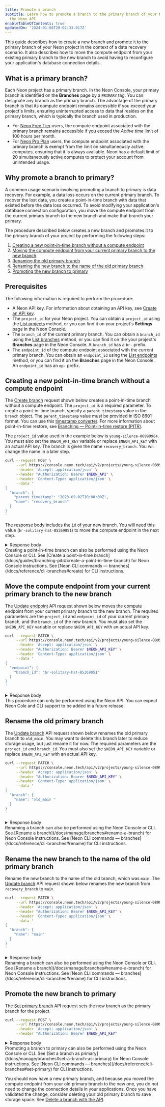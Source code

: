 ```yaml
---
title: Promote a branch
subtitle: Learn how to promote a branch to the primary branch of your Neon project using
  the Neon API
enableTableOfContents: true
updatedOn: '2024-01-08T20:02:33.917Z'
---
```


This guide describes how to create a new branch and promote it to the primary branch of your Neon project in the context of a data recovery scenario. It also describes how to move the compute endpoint from your existing primary branch to the new branch to avoid having to reconfigure your application's database connection details.

## What is a primary branch?

Each Neon project has a primary branch. In the Neon Console, your primary branch is identified on the **Branches** page by a `PRIMARY` tag. You can designate any branch as the primary branch. The advantage of the primary branch is that its compute endpoint remains accessible if you exceed your project's limits, ensuring uninterrupted access to data that resides on the primary branch, which is typically the branch used in production.

- For [Neon Free Tier](/docs/introduction/free-tier) users, the compute endpoint associated with the primary branch remains accessible if you exceed the _Active time_ limit of 100 hours per month.
- For [Neon Pro Plan](/docs/introduction/pro-plan) users, the compute endpoint associated with the primary branch is exempt from the limit on simultaneously active computes, ensuring that it is always available. Neon has a default limit of 20 simultaneously active computes to protect your account from unintended usage.

## Why promote a branch to primary?

A common usage scenario involving promoting a branch to primary is data recovery. For example, a data loss occurs on the current primary branch. To recover the lost data, you create a point-in-time branch with data that existed before the data loss occurred. To avoid modifying your application's database connection configuration, you move the compute endpoint from the current primary branch to the new branch and make that branch your primary.

The procedure described below creates a new branch and promotes it to the primary branch of your project by performing the following steps:

1. [Creating a new point-in-time branch without a compute endpoint](#creating-a-new-point-in-time-branch-without-a-compute-endpoint)
2. [Moving the compute endpoint from your current primary branch to the new branch](#move-the-compute-endpoint-from-your-current-primary-branch-to-the-new-branch)
3. [Renaming the old primary branch](#rename-the-old-primary-branch)
4. [Renaming the new branch to the name of the old primary branch](#rename-the-new-branch-to-the-name-of-the-old-primary-branch)
5. [Promoting the new branch to primary](#promote-the-new-branch-to-primary)

## Prerequisites

The following information is required to perform the procedure:

- A Neon API key. For information about obtaining an API key, see [Create an API key](/docs/manage/api-keys#create-an-api-key).
- The `project_id` for your Neon project. You can obtain a `project_id` using the [List projects](https://api-docs.neon.tech/reference/listprojects) method, or you can find it on your project's **Settings** page in the Neon Console.
- The `branch_id` of the current primary branch. You can obtain a `branch_id` using the [List branches](https://api-docs.neon.tech/reference/listprojectbranches) method, or you can find it on the your project's **Branches** page in the Neon Console. A `branch_id` has a `br-` prefix.
- The `endpoint_id` of the compute endpoint associated with the current primary branch. You can obtain an `endpoint_id` using the [List endpoints](https://api-docs.neon.tech/reference/listprojectendpoints) method, or you can find it on the **Branches** page in the Neon Console. An `endpoint_id` has an `ep-` prefix.

## Creating a new point-in-time branch without a compute endpoint

The [Create branch](https://api-docs.neon.tech/reference/createprojectbranch) request shown below creates a point-in-time branch without a compute endpoint. The `project_id` is a required parameter. To create a point-in-time branch, specify a `parent_timestamp` value in the `branch` object. The `parent_timestamp` value must be provided in ISO 8601 format. You can use this [timestamp converter](https://www.timestamp-converter.com/). For more information about point-in-time restore, see [Branching — Point-in-time restore (PITR)](/docs/guides/branching-pitr).

The `project_id` value used in the example below is `young-silence-08999984`. You must also set the `$NEON_API_KEY` variable or replace `$NEON_API_KEY` with an actual API key. The branch is given the  name `recovery_branch`. You will change the name in a later step.

```bash
curl --request POST \
     --url https://console.neon.tech/api/v2/projects/young-silence-08999984/branches \
     --header 'Accept: application/json' \
     --header "Authorization: Bearer $NEON_API" \
     --header 'Content-Type: application/json' \
     --data '
{
  "branch": {
    "parent_timestamp": "2023-09-02T10:00:00Z",
    "name": "recovery_branch"
  }
}
'
```

The response body includes the `id` of your new branch. You will need this value (`br-solitary-hat-85369851`) to move the compute endpoint in the next step.

<details>
<summary>Response body</summary>
```json
{
  "branch": {
    "id": "br-solitary-hat-85369851",
    "project_id": "young-silence-08999984",
    "parent_id": "br-twilight-field-06246553",
    "parent_lsn": "0/1EC5378",
    "parent_timestamp": "2023-09-02T10:00:00Z",
    "name": "recovery_branch",
    "current_state": "init",
    "pending_state": "ready",
    "creation_source": "console",
    "primary": false,
    "cpu_used_sec": 0,
    "compute_time_seconds": 0,
    "active_time_seconds": 0,
    "written_data_bytes": 0,
    "data_transfer_bytes": 0,
    "created_at": "2023-09-05T19:44:51Z",
    "updated_at": "2023-09-05T19:44:51Z"
  },
  "endpoints": [],
  "operations": [
    {
      "id": "192e9d28-1f82-4afc-8a2e-b8147ec0ff7b",
      "project_id": "young-silence-08999984",
      "branch_id": "br-solitary-hat-85369851",
      "action": "create_branch",
      "status": "running",
      "failures_count": 0,
      "created_at": "2023-09-05T19:44:51Z",
      "updated_at": "2023-09-05T19:44:51Z",
      "total_duration_ms": 0
    }
  ],
  "roles": [
    {
      "branch_id": "br-solitary-hat-85369851",
      "name": "daniel",
      "protected": false,
      "created_at": "2023-08-29T10:26:27Z",
      "updated_at": "2023-08-29T10:26:27Z"
    }
  ],
  "databases": [
    {
      "id": 5841198,
      "branch_id": "br-solitary-hat-85369851",
      "name": "neondb",
      "owner_name": "daniel",
      "created_at": "2023-09-05T19:40:09Z",
      "updated_at": "2023-09-05T19:40:09Z"
    }
  ]
}
```
</details>

<Admonition type="note">
Creating a point-in-time branch can also be performed using the Neon Console or CLI. See [Create a point-in-time branch](/docs/guides/branching-pitr#create-a-point-in-time-branch) for Neon Console instructions. See [Neon CLI commands — branches](/docs/reference/cli-branches#create) for CLI instructions.
</Admonition>

## Move the compute endpoint from your current primary branch to the new branch

The [Update endpoint](https://api-docs.neon.tech/reference/updateprojectendpoint) API request shown below moves the compute endpoint from your current primary branch to the new branch. The required parameters are the `project_id` and `endpoint_id` of your current primary branch, and the `branch_id` of the new branch. You must also set the `$NEON_API_KEY` variable or replace `$NEON_API_KEY` with an actual API key.

<CodeBlock shouldWrap>

```bash
curl --request PATCH \
     --url https://console.neon.tech/api/v2/projects/young-silence-08999984/endpoints/ep-curly-term-54009904 \
     --header 'Accept: application/json' \
     --header "Authorization: Bearer $NEON_API_KEY" \
     --header 'Content-Type: application/json' \
     --data '
{
  "endpoint": {
    "branch_id": "br-solitary-hat-85369851"
  }
}
'
```

</CodeBlock>

<details>
<summary>Response body</summary>
```json
{
  "endpoint": {
    "host": "ep-curly-term-54009904.us-east-2.aws.neon.tech",
    "id": "ep-curly-term-54009904",
    "project_id": "young-silence-08999984",
    "branch_id": "br-solitary-hat-85369851",
    "autoscaling_limit_min_cu": 0.25,
    "autoscaling_limit_max_cu": 0.25,
    "region_id": "aws-us-east-2",
    "type": "read_write",
    "current_state": "idle",
    "settings": {},
    "pooler_enabled": false,
    "pooler_mode": "transaction",
    "disabled": false,
    "passwordless_access": true,
    "last_active": "2023-09-02T12:22:44Z",
    "creation_source": "console",
    "created_at": "2023-08-29T10:26:27Z",
    "updated_at": "2023-09-05T20:29:09Z",
    "proxy_host": "us-east-2.aws.neon.tech",
    "suspend_timeout_seconds": 0,
    "provisioner": "k8s-neonvm"
  },
  "operations": []
}
```
</details>

<Admonition type="note">
This procedure can only be performed using the Neon API. You can expect Neon Cole and CLI support to be added in a future release.
</Admonition>

## Rename the old primary branch

The [Update branch](https://api-docs.neon.tech/reference/updateprojectbranch) API request shown below renames the old primary branch to `old_main`. You may want to delete this branch later to reduce storage usage, but just rename it for now. The required parameters are the `project_id` and `branch_id`. You must also set the `$NEON_API_KEY` variable or replace `$NEON_API_KEY` with an actual API key.

<CodeBlock shouldWrap>

```bash
curl --request PATCH \
     --url https://console.neon.tech/api/v2/projects/young-silence-08999984/branches/br-twilight-field-06246553 \
     --header 'Accept: application/json' \
     --header "Authorization: Bearer $NEON_API_KEY" \
     --header 'Content-Type: application/json' \
     --data '
{
  "branch": {
    "name": "old_main "
  }
}
'
```

</CodeBlock>

<details>
<summary>Response body</summary>
```json
{
  "branch": {
    "id": "br-twilight-field-06246553",
    "project_id": "young-silence-08999984",
    "name": "old_main",
    "current_state": "ready",
    "logical_size": 29589504,
    "creation_source": "console",
    "primary": true,
    "cpu_used_sec": 969,
    "compute_time_seconds": 969,
    "active_time_seconds": 3816,
    "written_data_bytes": 4809458540,
    "data_transfer_bytes": 412826,
    "created_at": "2023-08-29T10:26:27Z",
    "updated_at": "2023-09-05T20:32:50Z"
  },
  "operations": []
}
```
</details>

<Admonition type="note">
Renaming a branch can also be performed using the Neon Console or CLI. See [Rename a branch](/docs/manage/branches#rename-a-branch) for Neon Console instructions. See [Neon CLI commands — branches](/docs/reference/cli-branches#rename) for CLI instructions.
</Admonition>

## Rename the new branch to the name of the old primary branch

Rename the new branch to the name of the old branch, which was `main`. The [Update branch](https://api-docs.neon.tech/reference/updateprojectbranch) API request shown below renames the new branch from `recovery_branch` to `main`.

<CodeBlock shouldWrap>

```bash
curl --request PATCH \
     --url https://console.neon.tech/api/v2/projects/young-silence-08999984/branches/br-solitary-hat-85369851 \
     --header 'Accept: application/json' \
     --header "Authorization: Bearer $NEON_API_KEY" \
     --header 'Content-Type: application/json' \
     --data '
{
  "branch": {
    "name": "main"
  }
}
'
```

</CodeBlock>

<details>
<summary>Response body</summary>
```json
{
  "branch": {
    "id": "br-solitary-hat-85369851",
    "project_id": "young-silence-08999984",
    "parent_id": "br-twilight-field-06246553",
    "parent_lsn": "0/1EC5378",
    "parent_timestamp": "2023-09-02T10:00:00Z",
    "name": "main",
    "current_state": "ready",
    "logical_size": 29605888,
    "creation_source": "console",
    "primary": false,
    "cpu_used_sec": 0,
    "compute_time_seconds": 0,
    "active_time_seconds": 0,
    "written_data_bytes": 0,
    "data_transfer_bytes": 0,
    "created_at": "2023-09-05T19:44:51Z",
    "updated_at": "2023-09-05T20:34:42Z"
  },
  "operations": []
}
```
</details>

<Admonition type="note">
Renaming a branch can also be performed using the Neon Console or CLI. See [Rename a branch](/docs/manage/branches#rename-a-branch) for Neon Console instructions. See [Neon CLI commands — branches](/docs/reference/cli-branches#rename) for CLI instructions.
</Admonition>

## Promote the new branch to primary

The [Set primary branch](https://api-docs.neon.tech/reference/setprimaryprojectbranch) API request sets the new branch as the primary branch for the project.

<CodeBlock shouldWrap>

```bash
curl --request POST \
     --url https://console.neon.tech/api/v2/projects/young-silence-08999984/branches/br-solitary-hat-85369851/set_as_primary \
     --header 'Accept: application/json' \
     --header "Authorization: Bearer $NEON_API_KEY"
```

</CodeBlock>

<details>
<summary>Response body</summary>
```json
{
  "branch": {
    "id": "br-solitary-hat-85369851",
    "project_id": "young-silence-08999984",
    "parent_id": "br-twilight-field-06246553",
    "parent_lsn": "0/1EC5378",
    "parent_timestamp": "2023-09-02T10:00:00Z",
    "name": "main",
    "current_state": "ready",
    "logical_size": 29605888,
    "creation_source": "console",
    "primary": true,
    "cpu_used_sec": 0,
    "compute_time_seconds": 0,
    "active_time_seconds": 0,
    "written_data_bytes": 0,
    "data_transfer_bytes": 0,
    "created_at": "2023-09-05T19:44:51Z",
    "updated_at": "2023-09-05T20:37:08Z"
  },
  "operations": []
}
```
</details>

<Admonition type="note">
Promoting a branch to primary can also be performed using the Neon Console or CLI. See [Set a branch as primary](/docs/manage/branches#set-a-branch-as-primary) for Neon Console instructions. See [Neon CLI commands — branches](/docs/reference/cli-branches#set-primary) for CLI instructions.
</Admonition>

You should now have a new primary branch, and because you moved the compute endpoint from your old primary branch to the new one, you do not need to change the connection details in your applications. Once you have validated the change, consider deleting your old primary branch to save storage space. See [Delete a branch with the API](/docs/manage/branches#delete-a-branch-with-the-api).
